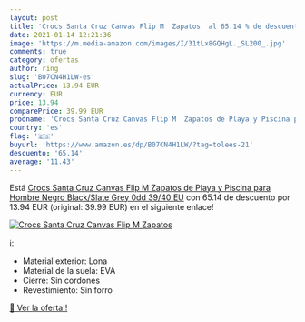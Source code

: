 ```yaml
---
layout: post
title: 'Crocs Santa Cruz Canvas Flip M  Zapatos  al 65.14 % de descuento'
date: 2021-01-14 12:21:36
image: 'https://m.media-amazon.com/images/I/31tLx8GQHgL._SL200_.jpg'
comments: true
category: ofertas
author: ring
slug: 'B07CN4H1LW-es'
actualPrice: 13.94 EUR
currency: EUR
price: 13.94
comparePrice: 39.99 EUR
prodname: 'Crocs Santa Cruz Canvas Flip M  Zapatos de Playa y Piscina para Hombre  Negro  Black/Slate Grey 0dd   39/40 EU'
country: 'es'
flag: '🇪🇸'
buyurl: 'https://www.amazon.es/dp/B07CN4H1LW/?tag=tolees-21'
descuento: '65.14'
average: '11.43'
---
```


Está [Crocs Santa Cruz Canvas Flip M  Zapatos de Playa y Piscina para Hombre  Negro  Black/Slate Grey 0dd   39/40 EU](https://www.amazon.es/dp/B07CN4H1LW/?tag=tolees-21) con 65.14 de descuento por 13.94 EUR (original: 39.99 EUR) en el siguiente enlace!

[![Crocs Santa Cruz Canvas Flip M  Zapatos ](https://m.media-amazon.com/images/I/31tLx8GQHgL._SL200_.jpg)](https://www.amazon.es/dp/B07CN4H1LW/?tag=tolees-21)

ℹ️:

- Material exterior: Lona
- Material de la suela: EVA
- Cierre: Sin cordones
- Revestimiento: Sin forro

[🛒 Ver la oferta!!](https://www.amazon.es/dp/B07CN4H1LW/?tag=tolees-21)
